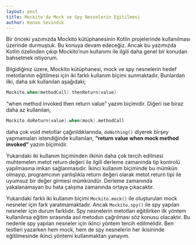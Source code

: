 ```yaml
---
layout: post
title: Mockito'da Mock ve Spy Nesnelerin Eğitilmesi
author: Kenan Sevindik
---
```


Bir önceki yazımızda Mockito kütüphanesinin Kotlin projelerinde kullanılması üzerinde durmuştuk. Bu konuya devam edeceğiz. 
Ancak bu yazımızda Kotlin özelinden çıkıp Mockito’nun kullanımı ile ilgili daha genel bir konudan bahsetmek istiyorum.

Bilgidiğiniz üzere, Mockito kütüphanesi, mock ve spy nesnelerin hedef metotlarının eğitilmesi için iki farklı kullanım 
biçimi sunmaktadır. Bunlardan ilki, daha sık kullanılan aşağıdaki;

```kotlin
Mockito.when(methodCall).thenReturn(value)
```

“when method invoked then return value” yazım biçimidir. Diğeri ise biraz daha az kullanılan,

```kotlin
Mockito.doReturn(value).when(mock).methodCall
```

daha çok void metotlar çağırıldıklarında, `doNothing()` diyerek birşey yapmamaları istendiğinde kullanılan, 
**“return value when mock method invoked”** yazım biçimidir.

Yukarıdaki iki kullanım biçiminden ilkinin daha çok tercih edilmesi muhtemelen metot return değeri ile ilgili derleme 
zamanında tip kontrolü yapılmasına imkan sağlanmasıdır. İkinci kullanım biçiminde bu mümkün olmayıp, programcının 
yanlışlıkla return değeri olarak metot return tipi ile uyumsuz bir değer girmesi mümkündür. Derleme zamanında yakalanamayan 
bu hata çalışma zamanında ortaya çıkacaktır.

Yukarıdaki farklı iki kullanım biçimi `Mockito.mock()` ile oluşturulan mock nesneler için fark yaratmamaktadır. Ancak 
`Mockito.spy()` ile spy yapılan nesneler için durum farklıdır. Spy nesnelerin metotları eğitilirken ilk yöntem kullanılırsa 
eğitim sırasında asıl metodun çağrılması söz konusu olacaktır. Bu nedenle spy yapılan nesneler için ikinci yöntem tercih 
edilmelidir. Ben testleri yazarken hem mock, hem de spy nesnelerin her ikisininde eğitilmesinde ikinci yöntemi kullanmaktan 
yanayım.
